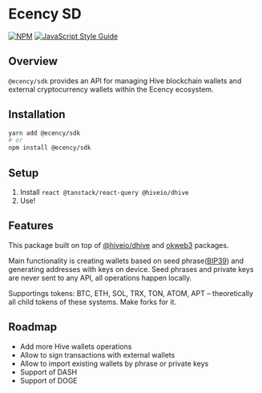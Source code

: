 # Ecency SD

[![NPM](https://img.shields.io/npm/v/@ecency/wallets.svg)](https://www.npmjs.com/package/@ecency/wallets) [![JavaScript Style Guide](https://img.shields.io/badge/code_style-standard-brightgreen.svg)](https://standardjs.com)

## Overview

`@ecency/sdk` provides an API for managing Hive blockchain wallets and external cryptocurrency wallets within the Ecency ecosystem.

## Installation

```sh
yarn add @ecency/sdk
# or
npm install @ecency/sdk
```

## Setup

1. Install `react @tanstack/react-query @hiveio/dhive`
2. Use!

## Features

This package built on top of [@hiveio/dhive](https://www.npmjs.com/package/@hiveio/dhive) and [okweb3](http://okx.github.io/) packages.

Main functionality is creating wallets based on seed phrase([BIP39](https://www.npmjs.com/package/bip39)) and generating addresses with keys on device. Seed phrases and private keys are never sent to any API, all operations happen locally.

Supportings tokens: BTC, ETH, SOL, TRX, TON, ATOM, APT – theoretically all child tokens of these systems. Make forks for it.

## Roadmap

- Add more Hive wallets operations
- Allow to sign transactions with external wallets
- Allow to import existing wallets by phrase or private keys
- Support of DASH
- Support of DOGE
